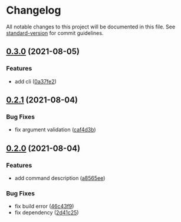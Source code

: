 # Changelog

All notable changes to this project will be documented in this file. See [standard-version](https://github.com/conventional-changelog/standard-version) for commit guidelines.

## [0.3.0](https://github.com/h-a-n-a/pero/compare/v0.2.1...v0.3.0) (2021-08-05)


### Features

* add cli ([0a37fe2](https://github.com/h-a-n-a/pero/commit/0a37fe27c541e96c8e2657e0f687b7a6140febbe))

## [0.2.1](https://github.com/h-a-n-a/pero/compare/v0.2.0...v0.2.1) (2021-08-04)


### Bug Fixes

* fix argument validation ([caf4d3b](https://github.com/h-a-n-a/pero/commit/caf4d3bd776474343d292f25f7ccb122628e7499))

## [0.2.0](https://github.com/h-a-n-a/pero/compare/v0.1.0...v0.2.0) (2021-08-04)


### Features

* add command description ([a8565ee](https://github.com/h-a-n-a/pero/commit/a8565eea9221fa3eb179c3158b3990c08f2773b8))


### Bug Fixes

* fix build error ([46c43f9](https://github.com/h-a-n-a/pero/commit/46c43f98f295fc7647a04a071037ae6bdb9c508d))
* fix dependency ([2d41c25](https://github.com/h-a-n-a/pero/commit/2d41c2592e147f0bad13a5e9d48f60868863e392))
